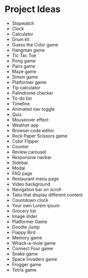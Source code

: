 # Project Ideas

 * Stopwatch
 * Clock
 * Calculator
 * Drum kit
 * Guess the Color game
 * Hangman game
 * Tic Tac Toe
 * Pong game
 * Pairs game
 * Maze game
 * Simon game
 * Platformer game
 * Tip calculator
 * Palindrome checker
 * To-do list
 * Timeline
 * Animated nav toggle
 * Quiz
 * Mouseover effect
 * Weather app
 * Browser code editor
 * Rock Paper Scissors game
 * Color Flipper
 * Counter
 * Review carousel
 * Responsive navbar
 * Sidebar
 * Modal
 * FAQ page
 * Restaurant menu page
 * Video background
 * Navigation bar on scroll
 * Tabs that display different content
 * Countdown clock
 * Your own Lorem ipsum
 * Grocery list
 * Image slider
 * Platformer Game
 * Doodle Jump
 * Flappy Bird
 * Memory game
 * Whack-a-mole game
 * Connect Four game
 * Snake game
 * Space Invaders game
 * Frogger game
 * Tetris game
